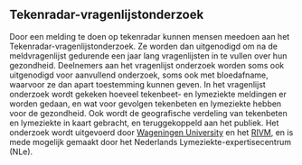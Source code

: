## Tekenradar-vragenlijstonderzoek
Door een melding te doen op tekenradar kunnen mensen meedoen aan het Tekenradar-vragenlijstonderzoek. Ze worden dan uitgenodigd om na de meldvragenlijst gedurende een jaar lang vragenlijsten in te vullen over hun gezondheid. Deelnemers aan het vragenlijst onderzoek worden soms ook uitgenodigd voor aanvullend onderzoek, soms ook met bloedafname, waarvoor ze dan apart toestemming kunnen geven. In het vragenlijst onderzoek wordt gekeken hoeveel tekenbeet- en lymeziekte meldingen er worden gedaan, en wat voor gevolgen tekenbeten en lymeziekte hebben voor de gezondheid. Ook wordt de geografische verdeling van tekenbeten en lymeziekte in kaart gebracht, en teruggekoppeld aan het publiek. Het onderzoek wordt uitgevoerd door [Wageningen University](/informatie/wageningen-university) en het [RIVM](/informatie/RIVM), en is mede mogelijk gemaakt door het Nederlands Lymeziekte-expertisecentrum (NLe).
